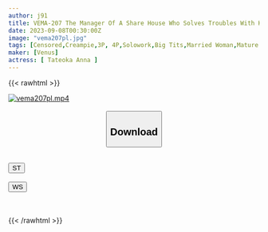 ```yaml
---
author: j91
title: VEMA-207 The Manager Of A Share House Who Solves Troubles With Her Tits Is A HCUP Busty Wife Anna Tateoka
date: 2023-09-08T00:30:00Z
image: "vema207pl.jpg"
tags: [Censored,Creampie,3P, 4P,Solowork,Big Tits,Married Woman,Mature Woman,BBW	 ]
maker: [Venus]
actress: [ Tateoka Anna ]
---
```



{{< rawhtml >}}

<div class="video" data-videoid="09zWyr39moiKrO">
    <a href="javascript:;">
        <img src="https://my.j91.asia/posts/vema207pl/vema207pl.jpg" width="WIDTH" height="HEIGHT" alt="vema207pl.mp4" loading="lazy">
    </a>
</div>

<script type="text/javascript" src="https://j91.asia/asset/on-demand-st.js"></script>

<br>
  <link rel="stylesheet" href="https://j91.asia/asset/bs5.css">
  
  <center>
  <button class="btn btn-primary" type="button" data-bs-toggle="collapse" data-bs-target=".multi-collapse" aria-expanded="false" aria-controls="multiCollapseExample1 multiCollapseExample2"><h2>Download</h2></button></center>
</p>
<div class="row">
  <div class="col">
    <div class="collapse multi-collapse" id="multiCollapseExample1">
      <div class="card card-body">
	      	      <br>
<div class="buttons">  
<a href="https://streamtape.to/v/09zWyr39moiKrO"><button class="btn-hover color-3"><i class="fa fa-download"></i> ST</button></a></div>
    </div>
  </div>
</div>
  <div class="col">
    <div class="collapse multi-collapse" id="multiCollapseExample2">
      <div class="card card-body">
	      <br>
<div class="buttons">
    <a href="https://wolfstream.tv/mofjzbs9q8fg"><button class="btn-hover color-9"><i class="fa fa-download"></i> WS</button></a></div>
<br><br>
      </div>
    </div>
  </div>
</div>

{{< /rawhtml >}}
